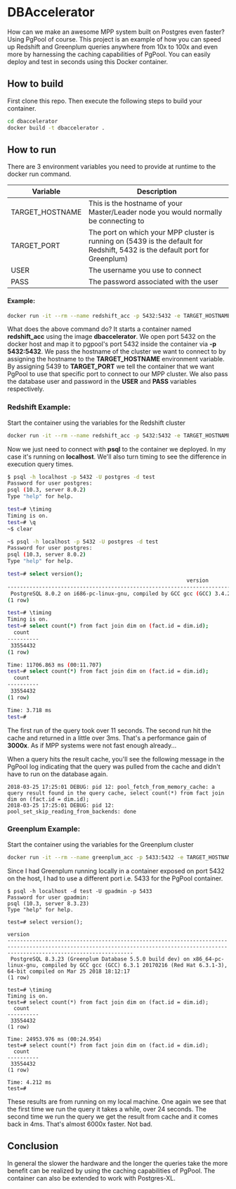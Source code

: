 # DBAccelerator

How can we make an awesome MPP system built on Postgres even faster? Using PgPool of course. This project is an example of how you can speed up Redshift and Greenplum queries anywhere from 10x to 100x and even more by harnessing the caching capabilities of PgPool. You can easily deploy and test in seconds using this Docker container.  

## How to build
First clone this repo. Then execute the following steps to build your container.
```sh
cd dbaccelerator 
docker build -t dbaccelerator .
```

## How to run
There are 3 environment variables you need to provide at runtime to the docker run command. 

| Variable | Description |
| ------ | ------ |
| TARGET_HOSTNAME | This is the hostname of your Master/Leader node you would normally be connecting to |
| TARGET_PORT | The port on which your MPP cluster is running on (5439 is the default for Redshift, 5432 is the default port for Greenplum) | 
| USER | The username you use to connect |
| PASS | The password associated with the user |

#### Example:
```sh
docker run -it --rm --name redshift_acc -p 5432:5432 -e TARGET_HOSTNAME=testcluster.cuzu3peepxrr.us-east-1.redshift.amazonaws.com -e TARGET_PORT=5439 -e USER=postgres -e PASS=SuperSecret123 dbaccelerator
```
What does the above command do? It starts a container named __redshift_acc__ using the image __dbaccelerator__. We open port 5432 on the docker host and map it to pgpool's port 5432 inside the container via __-p 5432:5432__. We pass the hostname of the cluster we want to connect to by assigning the hostname to the __TARGET_HOSTNAME__ environment variable. By assigning 5439 to __TARGET_PORT__ we tell the container that we want PgPool to use that specific port to connect to our MPP cluster. We also pass the database user and password in the __USER__ and __PASS__ variables respectively.

### Redshift Example:
Start the container using the variables for the Redshift cluster
```sh
docker run -it --rm --name redshift_acc -p 5432:5432 -e TARGET_HOSTNAME=testcluster.cuzu3peepxrr.us-east-1.redshift.amazonaws.com -e TARGET_PORT=5439 -e USER=postgres -e PASS=SuperSecret123 dbaccelerator
```
Now we just need to connect with __psql__ to the container we deployed. In my case it's running on __localhost__. We'll also turn timing to see the difference in execution query times.
```sh
$ psql -h localhost -p 5432 -U postgres -d test 
Password for user postgres: 
psql (10.3, server 8.0.2)
Type "help" for help.

test=# \timing
Timing is on.
test=# \q
~$ clear

~$ psql -h localhost -p 5432 -U postgres -d test 
Password for user postgres: 
psql (10.3, server 8.0.2)
Type "help" for help.

test=# select version();
                                                         version                                                          
--------------------------------------------------------------------------------------------------------------------------
 PostgreSQL 8.0.2 on i686-pc-linux-gnu, compiled by GCC gcc (GCC) 3.4.2 20041017 (Red Hat 3.4.2-6.fc3), Redshift 1.0.1885
(1 row)

test=# \timing
Timing is on.
test=# select count(*) from fact join dim on (fact.id = dim.id);
  count   
----------
 33554432
(1 row)

Time: 11706.863 ms (00:11.707)
test=# select count(*) from fact join dim on (fact.id = dim.id);
  count   
----------
 33554432
(1 row)

Time: 3.718 ms
test=# 

```

The first run of the query took over 11 seconds. The second run hit the cache and returned in a little over 3ms. That's a performance gain of __3000x__. As if MPP systems were not fast enough already...  

When a query hits the result cache, you'll see the following message in the PgPool log indicating that the query was pulled from the cache and didn't have to run on the database again.
```
2018-03-25 17:25:01 DEBUG: pid 12: pool_fetch_from_memory_cache: a query result found in the query cache, select count(*) from fact join dim on (fact.id = dim.id);
2018-03-25 17:25:01 DEBUG: pid 12: pool_set_skip_reading_from_backends: done
```
### Greenplum Example:
Start the container using the variables for the Greenplum cluster
```sh
docker run -it --rm --name greenplum_acc -p 5433:5432 -e TARGET_HOSTNAME=192.168.1.14 -e TARGET_PORT=5432 -e USER=gpadmin -e PASS=greenplum dbaccelerator
```
Since I had Greenplum running locally in a container exposed on port 5432 on the host, I had to use a different port i.e. 5433 for the PgPool container. 
```
$ psql -h localhost -d test -U gpadmin -p 5433
Password for user gpadmin: 
psql (10.3, server 8.3.23)
Type "help" for help.

test=# select version();
                                                                                      version                                                                                       
------------------------------------------------------------------------------------------------------------------------------------------------------------------------------------
 PostgreSQL 8.3.23 (Greenplum Database 5.5.0 build dev) on x86_64-pc-linux-gnu, compiled by GCC gcc (GCC) 6.3.1 20170216 (Red Hat 6.3.1-3), 64-bit compiled on Mar 25 2018 18:12:17
(1 row)

test=# \timing
Timing is on.
test=# select count(*) from fact join dim on (fact.id = dim.id);
  count   
----------
 33554432
(1 row)

Time: 24953.976 ms (00:24.954)
test=# select count(*) from fact join dim on (fact.id = dim.id);
  count   
----------
 33554432
(1 row)

Time: 4.212 ms
test=# 
```
These results are from running on my local machine. One again we see that the first time we run the query it takes a while, over 24 seconds. The second time we run the query we get the result from cache and it comes back in 4ms. That's almost 6000x faster. Not bad.

## Conclusion
In general the slower the hardware and the longer the queries take the more benefit can be realized by using the caching capabilities of PgPool. The container can also be extended to work with Postgres-XL.

